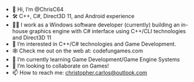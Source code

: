 - 👋 Hi, I’m @ChrisC64
- 🛠 C++, C#, Direct3D 11, and Android experience
- 👨‍💼 I work as a Windows software developer (currently) building an in-house graphics engine with C# interface using C++/CLI technologies and Direct3D 11
- 👀 I’m interested in C++/C# technologies and Game Development. 
- 🕸 Check me out on the web at: codefungames.com
- 🌱 I’m currently learning Game Development/Game Engine Systems
- 💞️ I’m looking to collaborate on Games!
- 📫 How to reach me: christopher.carlos@outlook.com

<!---
ChrisC64/ChrisC64 is a ✨ special ✨ repository because its `README.md` (this file) appears on your GitHub profile.
You can click the Preview link to take a look at your changes.
--->
